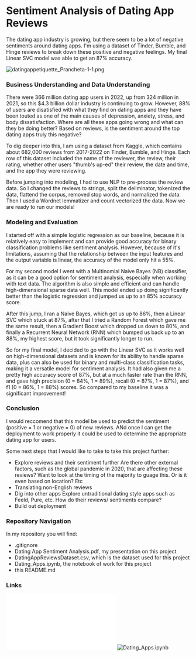 # Sentiment Analysis of Dating App Reviews

The dating app industry is growing, but there seem to be a lot of negative sentiments around dating apps. I'm using a dataset of Tinder, Bumble, and Hinge reviews to break down these positive and negative feelings. My final Linear SVC model was able to get an 87% accuracy.

![datingappetiquette_Prancheta-1-1.png](attachment:datingappetiquette_Prancheta-1-1.png)

### Business Understanding and Data Understanding

There were 366 million dating app users in 2022, up from 324 million in 2021, so this $4.3 billion dollar industry is continuing to grow. However, 88% of users are disatisfied with what they find on dating apps and they have been touted as one of the main causes of depression, anxiety, stress, and body dissatisfaction. Where are all these apps going wrong and what can they be doing better? Based on reviews, is the sentiment around the top dating apps truly this negative?

To dig deeper into this, I am using a dataset from Kaggle, which contains about 682,000 reviews from 2017-2022 on Tinder, Bumble, and Hinge. Each row of this dataset included the name of the reviewer, the review, their rating, whether other users "thumb's up-ed" their review, the date and time, and the app they were reviewing.

Before jumping into modeling, I had to use NLP to pre-process the review data. So I changed the reviews to strings, split the deliminator, tokenized the data, flattend the corpus, removed stop words, and normalized the data. Then I used a Wordnet lemmatizer and count vectorized the data. Now we are ready to run our models!

### Modeling and Evaluation

I started off with a simple logistic regression as our baseline, because it is relatively easy to implement and can provide good accuracy for binary classification problems like sentiment analysis. However, because of it's limitations, assuming that the relationship between the input features and the output variable is linear, the accuracy of the model only hit a 55%.

For my second model I went with a Multinomial Naive Bayes (NB) classifier, as it can be a good option for sentiment analysis, especially when working with text data. The algorithm is also simple and efficient and can handle high-dimensional sparse data well. This model ended up doing significantly better than the logistic regression and jumped us up to an 85% accuracy score.

After this jump, I ran a Naive Bayes, which got us up to 86%, then a Linear SVC which stuck at 87%, after that I tried a Random Forest which gave me the same result, then a Gradient Boost which dropped us down to 80%, and finally a Recurrent Neural Network (RNN) which bumped us back up to an 88%, my highest score, but it took significantly longer to run.

So for my final model, I decided to go with the Linear SVC as it works well on high-dimensional datasets and is known for its ability to handle sparse data, plus can also be used for binary and multi-class classification tasks, making it a versatile model for sentiment analysis. It had also given me a pretty high accuracy score of 87%, but at a much faster rate than the RNN, and gave high precision (0 = 84%, 1 = 89%), recall (0 = 87%, 1 = 87%), and f1 (0 = 86%, 1 = 88%) scores. So compared to my baseline it was a significant improvement!


### Conclusion

I would reccomend that this model be used to predict the sentiment (positive = 1 or negative = 0) of new reviews. ANd once I can get the deployment to work properly it could be used to determine the appropriate dating app for users.

Some next steps that I would like to take to take this project further:
- Explore reviews and their sentiment further
    Are there other external factors, such as the global pandemic in 2020, that are affecting these reviews?
    Want to look at the timing of the majority to guage this.
    Or is it even based on location?
    Etc
- Translating non-English reviews
- Dig into other apps
    Explore untraditional dating style apps such as Feeld, Pure, etc.
    How do their reviews/ sentiments compare?
- Build out deployment

### Repository Navigation

In my repository you will find:
- .gitignore
- Dating App Sentiment Analysis.pdf, my presentation on this project
- DatingAppReviewsDataset.csv, which is the dataset used for this project
- Dating_Apps.ipynb, the notebook of work for this project
- this README.md

### Links
![Dating_App_Sentiment_Analysis.pdf](/Users/aheinke/Documents/Flatiron/Dating_App_Sentiment/Dating_App_Sentiment_Analysis.pdf)
![Dating_Apps.ipynb](/Users/aheinke/Documents/Flatiron/Dating_App_Sentiment/Dating_Apps.ipynb)